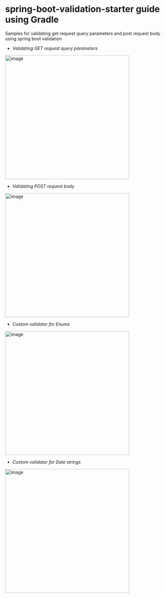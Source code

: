 # spring-boot-validation-starter guide using Gradle
Samples for validating get request query parameters and post request body using spring boot validation

- *Validating GET request query parameters*
<img width="400" alt="image" src="https://github.com/ilkeratik/spring-boot-validation-starter-gradle/assets/44725644/c3887b86-81e9-4582-8379-2f47496d9044">

- *Validating POST request body*
<img width="400" alt="image" src="https://github.com/ilkeratik/spring-boot-validation-starter-gradle/assets/44725644/4b9f5349-f378-4b57-b9fc-e8d474564840">

- *Custom validator for Enums*
<img width="400" alt="image" src="https://github.com/ilkeratik/spring-boot-validation-starter-gradle/assets/44725644/086746bb-fa06-4e90-bc09-ab445b099230">

- *Custom validator for Date strings*
<img width="400" alt="image" src="https://github.com/ilkeratik/spring-boot-validation-starter-gradle/assets/44725644/1bc017dc-a27c-4b29-aa11-c6c7d634a7c1">
